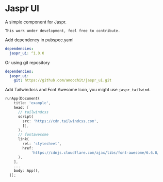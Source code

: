 # Jaspr UI

A simple component for Jaspr.

`This work under development, feel free to contribute.`

Add dependency in pubspec.yaml 

```yaml
dependencies:
  jaspr_ui: ^1.0.0
```

Or using git repository

```yaml
dependencies:
  jaspr_ui:
    git: https://github.com/anoochit/jaspr_ui.git
```

Add Tailwindcss and Font Awesome Icon, you might use `jaspr_tailwind`.

```dart
runApp(Document(
    title: 'example',
    head: [
      // tailwindcss
      script(
        src: 'https://cdn.tailwindcss.com',
        [],
      ),
      // fontawesome
      link(
        rel: 'stylesheet',
        href:
            'https://cdnjs.cloudflare.com/ajax/libs/font-awesome/6.6.0/css/all.min.css',
      ),
    ],
    ...
    body: App(),
  ));
```